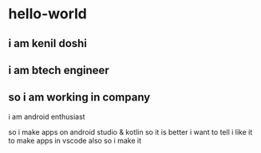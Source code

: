 # hello-world

i am kenil doshi
---
i am btech engineer
---
so i am working in company
------
i am android enthusiast

so i make apps on android studio & kotlin so it is better i want to tell i like it to make apps in vscode also so i make it
